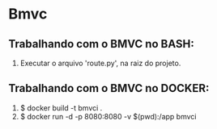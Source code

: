 # Bmvc

## Trabalhando com o BMVC no BASH:

1. Executar o arquivo 'route.py', na raiz do projeto.

## Trabalhando com o BMVC no DOCKER:

1. $ docker build -t bmvci .
1. $ docker run -d -p 8080:8080 -v $(pwd):/app bmvci
